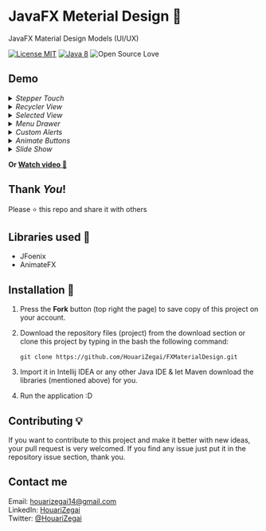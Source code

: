 # JavaFX Meterial Design 🎉
JavaFX Material Design Models (UI/UX)

[![License MIT](https://img.shields.io/badge/license-MIT-blue.svg)](LICENSE)
[![Java 8](https://img.shields.io/badge/Java-8-red.svg)](https://www.java.com)
![Open Source Love](https://badges.frapsoft.com/os/v1/open-source.svg?v=102)

## Demo
<details><summary><i>Stepper Touch</i></summary><p>
       
![Stepper Touch Demo](screenshots/stepper_touch.gif)
</p></details>

<details><summary><i>Recycler View</i></summary><p>
       
![Stepper Demo](screenshots/recycler_view.gif)
</p></details>

<details><summary><i>Selected View</i></summary><p>
       
![Selected View Demo](screenshots/selected_view.gif)
</p></details>

<details><summary><i>Menu Drawer</i></summary><p>
       
![Menu Drawer Demo](screenshots/menu_drawer.gif)
</p></details>

<details><summary><i>Custom Alerts</i></summary><p>
       
![Custom Alerts Demo](screenshots/custom_alerts.gif)
</p></details>

<details><summary><i>Animate Buttons</i></summary><p>

![Animate Buttons Demo](screenshots/animate_buttons.gif)
</p></details>

<details><summary><i>Slide Show</i></summary><p>

![Animate Buttons Demo](screenshots/slide_show.gif)
</p></details>

**Or [Watch video :movie_camera:](https://youtu.be/go6uRr54gP4)**
 
## Thank _You_!
Please :star: this repo and share it with others
 
## Libraries used 🔧
* JFoenix
* AnimateFX

## Installation 🔌
1. Press the **Fork** button (top right the page) to save copy of this project on your account.

2. Download the repository files (project) from the download section or clone this project by typing in the bash the following command:

       git clone https://github.com/HouariZegai/FXMaterialDesign.git
3. Import it in Intellij IDEA or any other Java IDE & let Maven download the libraries (mentioned above) for you.
4. Run the application :D

## Contributing 💡
If you want to contribute to this project and make it better with new ideas, your pull request is very welcomed.
If you find any issue just put it in the repository issue section, thank you.

## Contact me
Email: houarizegai14@gmail.com  
LinkedIn: [HouariZegai](https://linkedin.com/in/houarizegai)  
Twitter: [@HouariZegai](https://twitter.com/houarizegai)
